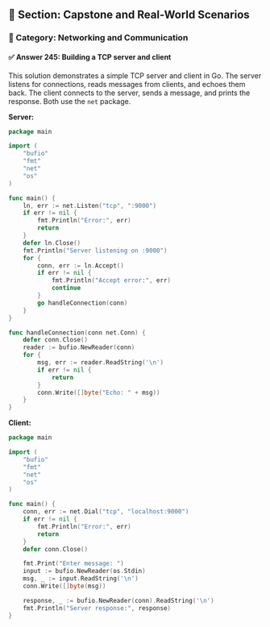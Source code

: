 ## 📘 Section: Capstone and Real-World Scenarios  
### 🔹 Category: Networking and Communication  
#### ✅ Answer 245: Building a TCP server and client

This solution demonstrates a simple TCP server and client in Go. The server listens for connections, reads messages from clients, and echoes them back. The client connects to the server, sends a message, and prints the response. Both use the `net` package.

**Server:**
```go
package main

import (
    "bufio"
    "fmt"
    "net"
    "os"
)

func main() {
    ln, err := net.Listen("tcp", ":9000")
    if err != nil {
        fmt.Println("Error:", err)
        return
    }
    defer ln.Close()
    fmt.Println("Server listening on :9000")
    for {
        conn, err := ln.Accept()
        if err != nil {
            fmt.Println("Accept error:", err)
            continue
        }
        go handleConnection(conn)
    }
}

func handleConnection(conn net.Conn) {
    defer conn.Close()
    reader := bufio.NewReader(conn)
    for {
        msg, err := reader.ReadString('\n')
        if err != nil {
            return
        }
        conn.Write([]byte("Echo: " + msg))
    }
}
```

**Client:**
```go
package main

import (
    "bufio"
    "fmt"
    "net"
    "os"
)

func main() {
    conn, err := net.Dial("tcp", "localhost:9000")
    if err != nil {
        fmt.Println("Error:", err)
        return
    }
    defer conn.Close()

    fmt.Print("Enter message: ")
    input := bufio.NewReader(os.Stdin)
    msg, _ := input.ReadString('\n')
    conn.Write([]byte(msg))

    response, _ := bufio.NewReader(conn).ReadString('\n')
    fmt.Println("Server response:", response)
}
```
